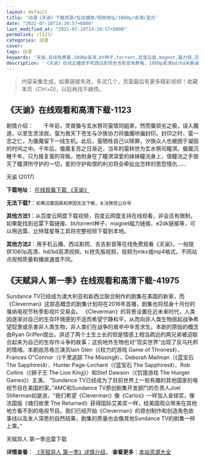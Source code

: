 ```yaml
---
layout: default
title: '动漫《天谕》下载资源/在线播放/视频地址/1080p/高清/蓝光'
date: "2021-07-10T14:39:57+0800"
last_modified_at: "2021-07-10T14:39:57+0800"
permalink: /1123/
categories: 动漫
cover:
tags: 动漫
keywords: '天谕,在线免费看,1080p高清,bt种子,torrent,百度云盘,magnet,磁力链,迅雷下载资源'
description: '《天谕》在线云播放手机西瓜影院吉吉影音免费看，1080p高清bd/hd未删减完整版和tc抢先枪版，mkv/mp4格式，附带bt/torrent种子、magnet/磁力链、百度云盘、网盘资源迅雷下载链接'
---
```


>内容采集生成，如果链接失效，多试几个，页面最后有更多精彩视频！收藏本页（Ctrl+D)，以后再找不麻烦。


## 《天谕》在线观看和高清下载-1123

剧情介绍：　　千年前，灵兽蜃与玄水祭司萤情同姐弟，然而蜃顽劣之极，误入魔道，以至生灵涂炭。萤为救天下苍生与汐族协力将蜃魔哄骗封印。封印之时，萤一念之仁，为蜃魔留下一线生机。此后，萤牺牲自己以赎罪，汐族众人也被困于凝固的时间之中。千年后，蜃魔复苏之日渐近，当年的萤转世为玄水祭司瞳溟。蜃魔沉睡千年，只为报复萤的背叛，他附身在了瞳溟深爱的妹妹瞳洸身上，借瞳洸之手毁灭了瞳溟所守护的一切，爱的守护和恨的利刃将会牵扯出怎样的恩怨情仇……


天谕 (2017)

**下载地址**： [在线观看下载 《天谕》](https://www.btbtdy.me/btdy/dy11539.html) 


**无法下载?**：`如果迅雷因版权原因无法下载，关注微信公众号 `

**其他方法1**：从百度云网盘下载视频，百度云网盘支持在线观看，非会员有限制，如果能找到迅雷下载链接、bt/torrent种子、magnet磁力链接、e2dk链接等，可以用迅雷、比特彗星等工具将完整视频下载到本地。

**其他方法2**：用手机云播、西瓜影院、吉吉影音等在线免费观看《天谕》，一般提供1080p高清、hd/bd高清视频、tc抢先版视频，视频为mkv或mp4格式，不同站点视频质量和播放速度不同。


## 《天赋异人 第一季》在线观看和高清下载-41975

Sundance TV已经成为澳大利亚和新西兰联合制作的剧集在美国的新家，而《Cleverman》这部高概念的剧集计划将在2016年首播，剧集也将现身十月份的戛纳电视节秋季影视片交易会。 《Cleverman》的背景设置在近未来时代，人类因逐渐对自己的生存环境感到不适而希望宁静和平，从而向非人类生物挑起战争希望奴隶或杀害非人类生物，非人类们在战争的艰辛中辛苦求生。本剧的原始的概念由Ryan Griffen提出，讲述了两个土生土长的但是情感上相当疏远的两兄弟被迫联合起来为自己的生存作斗争的故事；这些地外生物也对“现实世界”出现了反乌托邦的情绪。本剧由苏格兰演员Iain Glen（《权力的游戏 Game of Thrones》）、Frances O"Connor（《千里追踪 The Missing》）、Deborah Mailman（《蓝宝石 The Sapphires》）、Hunter Page-Lochard（《蓝宝石 The Sapphires》）、Rob Collins（《狮子王 The Lion King》）和Stef Dawson（《饥饿游戏 The Hunger Games》）主演。 “Sundance TV已经成为了目前世界上一些有趣的其他国家的电视节目在美国的家。”AMC和Sundance TV原创剧集开发部门的负责人Joel Stillerman如是说，“我们希望《Cleverman》像《Carlos》一样加入金球奖，像法国版《魂归故里 The Returned》获得国际艾美奖一样，给美国观众带来在其他地方看不到的电视节目。我们已经开始《Cleverman》的原创制作和创造角色故事线以及发人深思的自然结果，剧集的质量也会像其他Sundance TV的剧集一样上乘。”


天赋异人 第一季迅雷下载

**详情查看**： [《天赋异人 第一季》详情介绍](/movie/41975/)， **查看更多**：[本站资源大全](/movie/t/all/)

